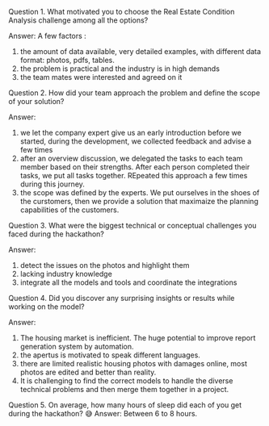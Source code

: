 Question 1. What motivated you to choose the Real Estate Condition Analysis challenge among all the options?

Answer:
A few factors :
1. the amount of data available, very detailed examples, with different data format: photos, pdfs, tables.
2. the problem is practical and the industry is in high demands
3. the team mates were interested and agreed on it



Question 2. How did your team approach the problem and define the scope of your solution?

Answer:
1. we let the company expert give us an early introduction before we started, during the development, we collected feedback and advise a few times
2. after an overview discussion, we delegated the tasks to each team member based on their strengths. After each person completed their tasks, we put all tasks together. REpeated this approach a few times during this journey.
3. the scope was defined by the experts. We put ourselves in the shoes of the curstomers, then we provide a solution that maximaize the planning capabilities of the customers.


Question 3. What were the biggest technical or conceptual challenges you faced during the hackathon?

Answer:
1. detect the issues on the photos and highlight them
2. lacking industry knowledge
3. integrate all the models and tools and coordinate the integrations


Question 4. Did you discover any surprising insights or results while working on the model?

Answer:
1. The housing market is inefficient. The huge potential to improve report generation system by automation.
2. the apertus is motivated to speak different languages.
3. there are limited realistic housing photos with damages online, most photos are edited and better than reality.
4. It is challenging to find the correct models to handle the diverse technical problems and then merge them together in a project.


Question 5. On average, how many hours of sleep did each of you get during the hackathon? 😅
Answer:
Between 6 to 8 hours.
